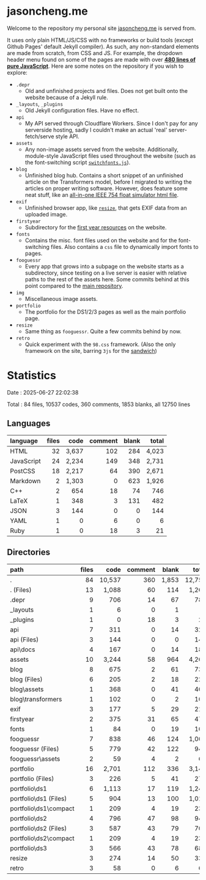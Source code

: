 # jasoncheng.me

Welcome to the repository my personal site [jasoncheng.me](https://jasoncheng.me) is served from.

It uses only plain HTML/JS/CSS with no frameworks or build tools (except Github Pages' default Jekyll compiler). As such, any non-standard elements are made from scratch, from CSS and JS. For example, the dropdown header menu found on some of the pages are made with over 
[**480 lines of pure JavaScript**](https://github.com/71cj34/71cj34.github.io/blob/main/assets/subpages.js). Here are some notes on the repository if you wish to explore:

- `.depr`
  - Old and unfinished projects and files. Does not get built onto the website because of a Jekyll rule.
- `_layouts`, `_plugins`
  - Old Jekyll configuration files. Have no effect.
- `api`
  - My API served through Cloudflare Workers. Since I don't pay for any serverside hosting, sadly I couldn't make an actual 'real' server-fetch/serve style API.
- `assets`
  - Any non-image assets served from the website. Additionally, module-style JavaScript files used throughout the website (such as the font-switching script [`switchfonts.js`](https://github.com/71cj34/71cj34.github.io/blob/main/assets/switchfonts.js)).
- `blog`
  - Unfinished blog hub. Contains a short snippet of an unfinished article on the Transformers model, before I migrated to writing the articles on proper writing software. However, does feature some neat stuff, like an [all-in-one IEEE 754 float simulator html file](https://jasoncheng.me/blog/assets/float-sim-aio).
- `exif`
  - Unfinished browser app, like [`resize`](https://resize.jasoncheng.me), that gets EXIF data from an uploaded image.
- `firstyear`
  - Subdirectory for the [first year resources](https://jasoncheng.me/firstyear) on the website.
- `fonts`
  - Contains the misc. font files used on the website and for the font-switching files. Also contains a `css` file to dynamically import fonts to pages.
- `fooguessr`
  - Every app that grows into a subpage on the website starts as a subdirectory, since testing on a live server is easier with relative paths to the rest of the assets here. Some commits behind at this point compared to the [main repository](https://github.com/71cj34/fooguessr).
- `img`
  - Miscellaneous image assets.
- `portfolio`
  - The portfolio for the DS1/2/3 pages as well as the main portfolio page.
- `resize`
  - Same thing as `fooguessr`. Quite a few commits behind by now.
- `retro`
  - Quick experiment with the `98.css` framework. (Also the only framework on the site, barring `3js` for the [sandwich](https://https://sandwich.jasoncheng.me/))
 

# Statistics

Date : 2025-06-27 22:02:38

Total : 84 files,  10537 codes, 360 comments, 1853 blanks, all 12750 lines

## Languages
| language | files | code | comment | blank | total |
| :--- | ---: | ---: | ---: | ---: | ---: |
| HTML | 32 | 3,637 | 102 | 284 | 4,023 |
| JavaScript | 24 | 2,234 | 149 | 348 | 2,731 |
| PostCSS | 18 | 2,217 | 64 | 390 | 2,671 |
| Markdown | 2 | 1,303 | 0 | 623 | 1,926 |
| C++ | 2 | 654 | 18 | 74 | 746 |
| LaTeX | 1 | 348 | 3 | 131 | 482 |
| JSON | 3 | 144 | 0 | 0 | 144 |
| YAML | 1 | 0 | 6 | 0 | 6 |
| Ruby | 1 | 0 | 18 | 3 | 21 |

## Directories
| path | files | code | comment | blank | total |
| :--- | ---: | ---: | ---: | ---: | ---: |
| . | 84 | 10,537 | 360 | 1,853 | 12,750 |
| . (Files) | 13 | 1,088 | 60 | 114 | 1,262 |
| .depr | 9 | 706 | 14 | 67 | 787 |
| _layouts | 1 | 6 | 0 | 1 | 7 |
| _plugins | 1 | 0 | 18 | 3 | 21 |
| api | 7 | 311 | 0 | 14 | 325 |
| api (Files) | 3 | 144 | 0 | 0 | 144 |
| api\\docs | 4 | 167 | 0 | 14 | 181 |
| assets | 10 | 3,244 | 58 | 964 | 4,266 |
| blog | 8 | 675 | 2 | 61 | 738 |
| blog (Files) | 6 | 205 | 2 | 18 | 225 |
| blog\\assets | 1 | 368 | 0 | 41 | 409 |
| blog\\transformers | 1 | 102 | 0 | 2 | 104 |
| exif | 3 | 177 | 5 | 29 | 211 |
| firstyear | 2 | 375 | 31 | 65 | 471 |
| fonts | 1 | 84 | 0 | 19 | 103 |
| fooguessr | 7 | 838 | 46 | 124 | 1,008 |
| fooguessr (Files) | 5 | 779 | 42 | 122 | 943 |
| fooguessr\\assets | 2 | 59 | 4 | 2 | 65 |
| portfolio | 16 | 2,701 | 112 | 336 | 3,149 |
| portfolio (Files) | 3 | 226 | 5 | 41 | 272 |
| portfolio\\ds1 | 6 | 1,113 | 17 | 119 | 1,249 |
| portfolio\\ds1 (Files) | 5 | 904 | 13 | 100 | 1,017 |
| portfolio\\ds1\\compact | 1 | 209 | 4 | 19 | 232 |
| portfolio\\ds2 | 4 | 796 | 47 | 98 | 941 |
| portfolio\\ds2 (Files) | 3 | 587 | 43 | 79 | 709 |
| portfolio\\ds2\\compact | 1 | 209 | 4 | 19 | 232 |
| portfolio\\ds3 | 3 | 566 | 43 | 78 | 687 |
| resize | 3 | 274 | 14 | 50 | 338 |
| retro | 3 | 58 | 0 | 6 | 64 |
